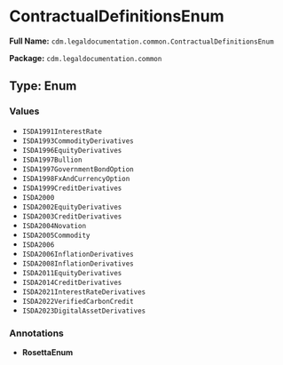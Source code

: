 # ContractualDefinitionsEnum

**Full Name:** `cdm.legaldocumentation.common.ContractualDefinitionsEnum`

**Package:** `cdm.legaldocumentation.common`

## Type: Enum

### Values

- `ISDA1991InterestRate`
- `ISDA1993CommodityDerivatives`
- `ISDA1996EquityDerivatives`
- `ISDA1997Bullion`
- `ISDA1997GovernmentBondOption`
- `ISDA1998FxAndCurrencyOption`
- `ISDA1999CreditDerivatives`
- `ISDA2000`
- `ISDA2002EquityDerivatives`
- `ISDA2003CreditDerivatives`
- `ISDA2004Novation`
- `ISDA2005Commodity`
- `ISDA2006`
- `ISDA2006InflationDerivatives`
- `ISDA2008InflationDerivatives`
- `ISDA2011EquityDerivatives`
- `ISDA2014CreditDerivatives`
- `ISDA2021InterestRateDerivatives`
- `ISDA2022VerifiedCarbonCredit`
- `ISDA2023DigitalAssetDerivatives`
### Annotations

- **RosettaEnum**

